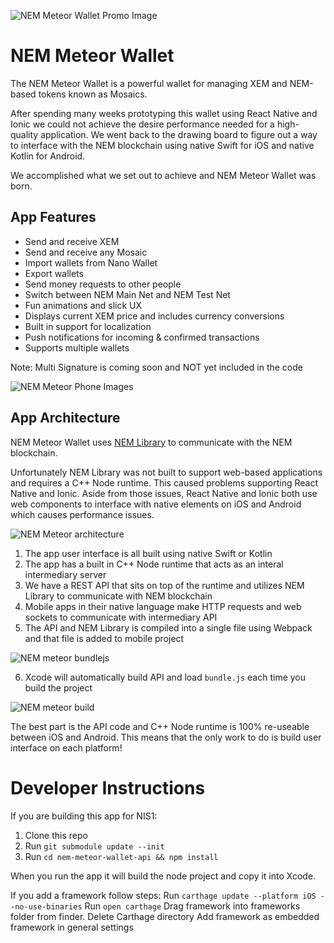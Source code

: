 ![NEM Meteor Wallet Promo Image](https://s3.amazonaws.com/devslopes-qa-forum/readme-nem-meteor-promo.png)
# NEM Meteor Wallet

The NEM Meteor Wallet is a powerful wallet for managing XEM and NEM-based tokens known as Mosaics.

After spending many weeks prototyping this wallet using React Native and Ionic we could not achieve the desire performance needed for a high-quality application. We went back to the drawing board to figure out a way to interface with the NEM blockchain using native Swift for iOS and native Kotlin for Android.  

We accomplished what we set out to achieve and NEM Meteor Wallet was born.

## App Features

*  Send and receive XEM
*  Send and receive any Mosaic
*  Import wallets from Nano Wallet
*  Export wallets
*  Send money requests to other people
*  Switch between NEM Main Net and NEM Test Net
*  Fun animations and slick UX
*  Displays current XEM price and includes currency conversions
*  Built in support for localization
*  Push notifications for incoming & confirmed transactions
*  Supports multiple wallets

Note: Multi Signature is coming soon and NOT yet included in the code

![NEM Meteor Phone Images](https://s3.amazonaws.com/devslopes-qa-forum/meteor-readme-phones-3.png)

## App Architecture

NEM Meteor Wallet uses [NEM Library](https://github.com/aleixmorgadas/nem-library-ts) to communicate with the NEM blockchain.

Unfortunately NEM Library was not built to support web-based applications and requires a C++ Node runtime. This caused problems supporting React Native and Ionic. Aside from those issues, React Native and Ionic both use web components to interface with native elements on iOS and Android which causes performance issues.


![NEM Meteor architecture](https://s3.amazonaws.com/devslopes-qa-forum/meteor-readme-architecture.png)

1. The app user interface is all built using native Swift or Kotlin
2. The app has a built in C++ Node runtime that acts as an interal intermediary server
3. We have a REST API that sits on top of the runtime and utilizes NEM Library to communicate with NEM blockchain
4. Mobile apps in their native language make HTTP requests and web sockets to communicate with intermediary API
5. The API and NEM Library is compiled into a single file using Webpack and that file is added to mobile project

![NEM meteor bundlejs](https://s3.amazonaws.com/devslopes-qa-forum/meteor-readme-bundle-js.png)

6. Xcode will automatically build API and load `bundle.js` each time you build the project

![NEM meteor build](https://s3.amazonaws.com/devslopes-qa-forum/meteor-readme-build.png)

The best part is the API code and C++ Node runtime is 100% re-useable between iOS and Android. This means that the only work to do is build user interface on each platform!

# Developer Instructions

If you are building this app for NIS1:

1.  Clone this repo
2.  Run `git submodule update --init`
5.  Run `cd nem-meteor-wallet-api && npm install`


When you run the app it will build the node project and copy it into Xcode.


If you add a framework follow steps:
Run `carthage update --platform iOS --no-use-binaries`
Run `open carthage`
Drag framework into frameworks folder from finder.
Delete Carthage directory
Add framework as embedded framework in general settings
